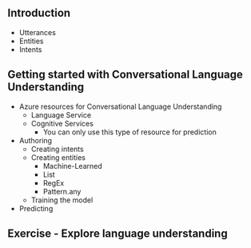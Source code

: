 ## Introduction
  - Utterances
  - Entities
  - Intents
## Getting started with Conversational Language Understanding
  - Azure resources for Conversational Language Understanding
    - Language Service
    - Cognitive Services
      - You can only use this type of resource for prediction
  - Authoring
    - Creating intents
    - Creating entities
      - Machine-Learned
      - List
      - RegEx
      - Pattern.any
    - Training the model
  - Predicting
## Exercise - Explore language understanding